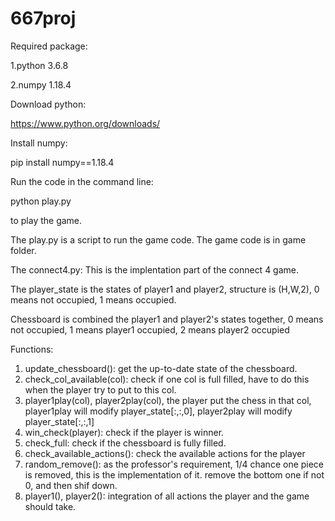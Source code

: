 # 667proj
Required package: 

1.python 3.6.8

2.numpy 1.18.4

Download python:

https://www.python.org/downloads/


Install numpy:

pip install numpy==1.18.4

Run the code in the command line: 

python play.py 

to play the game.

The play.py is a script to run the game code. The game code is in game folder.

The connect4.py:
This is the implentation part of the connect 4 game.

The player_state is the states of player1 and player2, structure is (H,W,2), 0 means not occupied, 1 means occupied.

Chessboard is combined the player1 and player2's states together, 0 means not occupied, 1 means player1 occupied, 2 means player2 occupied

Functions:
1. update_chessboard(): get the up-to-date state of the chessboard.
2. check_col_available(col): check if one col is full filled, have to do this when the player try to put to this col.
3. player1play(col), player2play(col), the player put the chess in that col, player1play will modify player_state[:,:,0], player2play will modify player_state[:,:,1]
4. win_check(player): check if the player is winner.
5. check_full: check if the chessboard is fully filled.
6. check_available_actions(): check the available actions for the player
7. random_remove(): as the professor's requirement, 1/4 chance one piece is removed, this is the implementation of it. remove the bottom one if not 0, and then shif down.
6. player1(), player2(): integration of all actions the player and the game should take.
